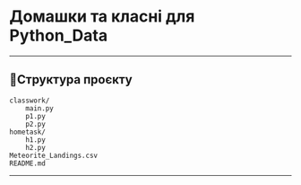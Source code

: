 # Домашки та класні для Python_Data

---

## 📁Структура проєкту

```
classwork/
	main.py
	p1.py
	p2.py
hometask/
	h1.py
	h2.py
Meteorite_Landings.csv
README.md
```

---